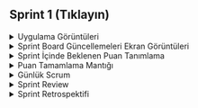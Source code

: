 ## Sprint 1 (Tıklayın)

<details>
  <summary>Uygulama Görüntüleri</summary>
  
  * Tasarım fotoğrafları eklenecek.
</details>

<details>
  <summary>Sprint Board Güncellemeleri Ekran Görüntüleri</summary>
  
  * ![Ekran görüntüsü 2024-07-11 221510](https://github.com/oua-group-17/bootcamp-final-app/assets/47718441/6f5a9b94-08e0-4ac7-8201-1ba800433893)
</details>

<details>
  <summary>Sprint İçinde Beklenen Puan Tanımlama</summary>
  
  * Bitince 100 puana tamamlanacaktır.
</details>

<details>
  <summary>Puan Tamamlama Mantığı</summary>
  
  * ????
</details>

<details>
  <summary>Günlük Scrum</summary>
  
  * Buraya whatsapp üzerindeki yazışmalar eklenebilir.
</details>

<details>
  <summary>Sprint Review</summary>
  
  * Uygulama tasarımları tamamlanmış, kategorize edilen uygulama içi modüllere göre görev dağılımı yapılmıştır. Uygulama geliştirme sürecinde kullanılacak teknolojiler ve entegrasyonlar belirlenerek gelecek sprintler için hedefler netleştirilmiştir.
</details>

<details>
  <summary>Sprint Retrospektifi</summary>
  
  * Bir sonraki sprint için takımın ortak bir gün belirlemesine karar verilmiş, daily scrumlara Whatsapp üzerinden devam edilmesine ve uygulama geliştirme sürecinde daha sık etkileşimde kalınması gerektiğine vurgu yapılmıştır.
</details>

   
